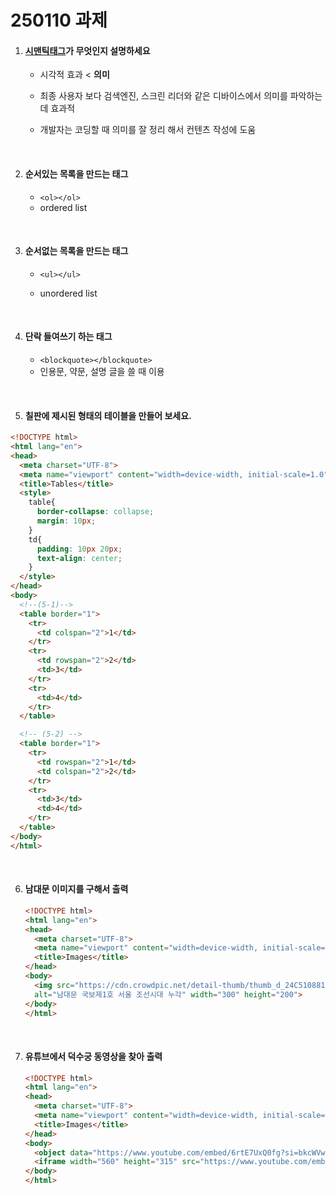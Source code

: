 # 250110 과제

1. #### <u>시맨틱태그</u>가 무엇인지 설명하세요

   - 시각적 효과 < **의미**

   - 최종 사용자 보다 검색엔진, 스크린 리더와 같은 디바이스에서 의미를 파악하는데 효과적

   - 개발자는 코딩할 때 의미를 잘 정리 해서 컨텐츠 작성에 도움

     ​

2. #### 순서있는 목록을 만드는 태그

   - `<ol></ol>`
   - ordered list

   ​

3. #### 순서없는 목록을 만드는 태그

   - `<ul></ul>`

   - unordered list

     ​

4. #### 단락 들여쓰기 하는 태그

   - `<blockquote></blockquote>`
   - 인용문, 약문, 설명 글을 쓸 때 이용

   ​

5. #### 칠판에 제시된 형태의 테이블을 만들어 보세요.

  ```html
  <!DOCTYPE html>
  <html lang="en">
  <head>
    <meta charset="UTF-8">
    <meta name="viewport" content="width=device-width, initial-scale=1.0">
    <title>Tables</title>
    <style>
      table{
        border-collapse: collapse;
        margin: 10px;
      }
      td{
        padding: 10px 20px;
        text-align: center;
      }
    </style>
  </head>
  <body>
    <!--(5-1)-->
    <table border="1">
      <tr>
        <td colspan="2">1</td>
      </tr>
      <tr>
        <td rowspan="2">2</td>
        <td>3</td>
      </tr>
      <tr>
        <td>4</td>
      </tr>
    </table>

    <!-- (5-2) -->  
    <table border="1">
      <tr>
        <td rowspan="2">1</td>
        <td colspan="2">2</td>
      </tr>
      <tr>
        <td>3</td>
        <td>4</td>
      </tr>
    </table>
  </body>
  </html>
  ```

  ​

6. #### 남대문 이미지를 구해서 출력

   ```html
   <!DOCTYPE html>
   <html lang="en">
   <head>
     <meta charset="UTF-8">
     <meta name="viewport" content="width=device-width, initial-scale=1.0">
     <title>Images</title>
   </head>
   <body>
     <img src="https://cdn.crowdpic.net/detail-thumb/thumb_d_24C51088107DC88784D0043B626C103E.jpg" 
     alt="남대문 국보제1호 서울 조선시대 누각" width="300" height="200">
   </body>
   </html>
   ```

   ​

7. #### 유튜브에서 덕수궁 동영상을 찾아 출력

   ```html
   <!DOCTYPE html>
   <html lang="en">
   <head>
     <meta charset="UTF-8">
     <meta name="viewport" content="width=device-width, initial-scale=1.0">
     <title>Images</title>
   </head>
   <body>
     <object data="https://www.youtube.com/embed/6rtE7UxQ0fg?si=bkcWVwCULUD3k5UB" width="560" height="315"></object>
     <iframe width="560" height="315" src="https://www.youtube.com/embed/6rtE7UxQ0fg?si=bkcWVwCULUD3k5UB" title="YouTube video player" frameborder="0" allow="accelerometer; autoplay; clipboard-write; encrypted-media; gyroscope; picture-in-picture; web-share" referrerpolicy="strict-origin-when-cross-origin" allowfullscreen></iframe>
   </body>
   </html>
   ```

   ​